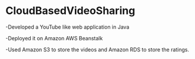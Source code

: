 CloudBasedVideoSharing
======================
-Developed a YouTube like web application in Java

-Deployed it on Amazon AWS Beanstalk

-Used Amazon S3 to store the videos and Amazon RDS to store the ratings.
